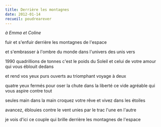 ```yaml
---
title: Derrière les montagnes
date: 2012-01-14
recueil: poudrearever
---
```


*à Emma et Coline*

fuir et s'enfuir
derrière les montagnes de l'espace

et s'embrasser à l'ombre du monde
dans l'univers des unis vers

1990 quadrillions de tonnes c'est le poids du Soleil
et celui de votre amour qui vous éblouit dedans

et rend vos yeux purs
ouverts au triomphant voyage à deux

quatre yeux fermés pour oser la chute dans la liberté
ce vide agréable qui vous aspire contre tout

seules main dans la main
croquez votre rêve et vivez dans les étoiles

avancez, éblouies contre le vent
unies par le trac
l'une en l'autre

je vois d'ici
ce couple qui brille
derrière les montagnes de l'espace
